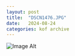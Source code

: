 ```yaml
---
layout:	post
title:	"DSCN1476.JPG"
date:	2024-08-24
categories:	kof archive
---
```


![Image Alt](https://k0f.github.io/assets/DSCN1476.JPG)